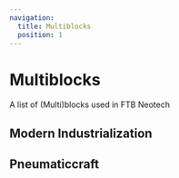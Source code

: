 ```yaml
---
navigation:
  title: Multiblocks
  position: 1
---
```


# Multiblocks

A list of (Multi)blocks used in FTB Neotech

## Modern Industrialization

<CategoryIndex category="modern-industrialization" />

## Pneumaticcraft
<CategoryIndex category="pneumaticcraft" />
